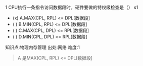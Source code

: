 1
CPU执行一条指令访问数据段时，硬件要做的特权级检查是（） s1
- (x) A.MAX(CPL, RPL) <= DPL[数据段]
- ( ) B.MIN(CPL, RPL) <= DPL[数据段]
- ( ) C.MAX(CPL, DPL) <= RPL[数据段]
- ( ) D.MIN(CPL, DPL) <= RPL[数据段]

知识点:物理内存管理
出处:网络
难度:1
> A 是MAX(CPL, RPL) <= DPL[数据段]
